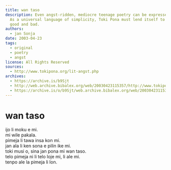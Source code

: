 ```yaml
---
title: wan taso
description: Even angst-ridden, mediocre teenage poetry can be expressed in Toki Pona.
  As a universal language of simplicity, Toki Pona must lend itself to every genre,
  good and bad.
authors:
  - jan Sonja
date: 2003-04-23
tags:
  - original
  - poetry
  - angst
license: All Rights Reserved
sources:
  - http://www.tokipona.org/lit-angst.php
archives:
  - https://archive.is/b9Sjt
  - http://web.archive.bibalex.org/web/20030423115357/http://www.tokipona.org/lit-angst.php
  - https://archive.is/o/b9Sjt/web.archive.bibalex.org/web/20030423115357/http://www.tokipona.org/kalama/wantaso.mp3
---
```


# wan taso

ijo li moku e mi.  \
mi wile pakala.  \
pimeja li tawa insa kon mi.  \
jan ala li ken sona e pilin ike mi.  \
toki musi o, sina jan pona mi wan taso.  \
telo pimeja ni li telo loje mi, li ale mi.  \
tenpo ale la pimeja li lon.

<!-- 

# Alone

I am devoured.  \
I must destroy.  \
Darkness fills my soul.  \
No one can understand my suffering.  \
O poetry! My only friend.  \
This ink is my blood, is my life.  \
And Darkness shall reign forevermore.

-->
